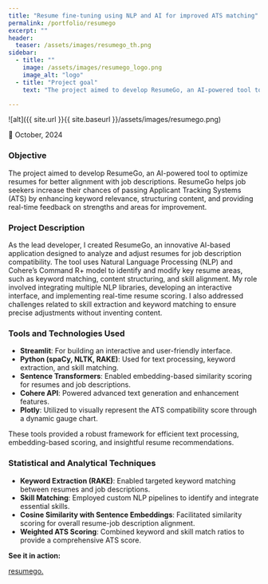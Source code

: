 ```yaml
---
title: "Resume fine-tuning using NLP and AI for improved ATS matching"
permalink: /portfolio/resumego
excerpt: ""
header:
  teaser: /assets/images/resumego_th.png
sidebar:
  - title: ""
    image: /assets/images/resumego_logo.png
    image_alt: "logo"
  - title: "Project goal"
    text: "The project aimed to develop ResumeGo, an AI-powered tool to optimize resumes for better alignment with job descriptions. ResumeGo helps job seekers increase their chances of passing Applicant Tracking Systems (ATS) by enhancing keyword relevance, structuring content, and providing real-time feedback on strengths and areas for improvement."

---
```


![alt]({{ site.url }}{{ site.baseurl }}/assets/images/resumego.png)

📅 October, 2024

### Objective
The project aimed to develop ResumeGo, an AI-powered tool to optimize resumes for better alignment with job descriptions. ResumeGo helps job seekers increase their chances of passing Applicant Tracking Systems (ATS) by enhancing keyword relevance, structuring content, and providing real-time feedback on strengths and areas for improvement.

### Project Description
As the lead developer, I created ResumeGo, an innovative AI-based application designed to analyze and adjust resumes for job description compatibility. The tool uses Natural Language Processing (NLP) and Cohere’s Command R+ model to identify and modify key resume areas, such as keyword matching, content structuring, and skill alignment. My role involved integrating multiple NLP libraries, developing an interactive interface, and implementing real-time resume scoring. I also addressed challenges related to skill extraction and keyword matching to ensure precise adjustments without inventing content.

### Tools and Technologies Used
- **Streamlit**: For building an interactive and user-friendly interface.
- **Python (spaCy, NLTK, RAKE)**: Used for text processing, keyword extraction, and skill matching.
- **Sentence Transformers**: Enabled embedding-based similarity scoring for resumes and job descriptions.
- **Cohere API**: Powered advanced text generation and enhancement features.
- **Plotly**: Utilized to visually represent the ATS compatibility score through a dynamic gauge chart.

These tools provided a robust framework for efficient text processing, embedding-based scoring, and insightful resume recommendations.

### Statistical and Analytical Techniques
- **Keyword Extraction (RAKE)**: Enabled targeted keyword matching between resumes and job descriptions.
- **Skill Matching**: Employed custom NLP pipelines to identify and integrate essential skills.
- **Cosine Similarity with Sentence Embeddings**: Facilitated similarity scoring for overall resume-job description alignment.
- **Weighted ATS Scoring**: Combined keyword and skill match ratios to provide a comprehensive ATS score.

**See it in action:**

[resumego.](https://resumego.streamlit.app/)
